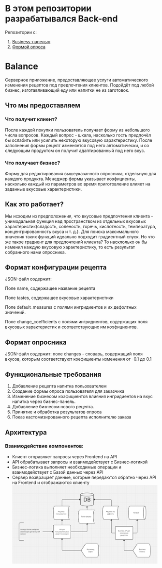 # В этом репозитории разрабатывался Back-end
Репозитории с:
1. [Business-панелью](https://github.com/Ariabochkina/frontend2)
2. [Формой опроса](https://github.com/Ariabochkina/frontend1)
# Balance

Серверное приложение, предоставляющее услуги автоматического изменения рецептов под предпочтения клиентов. Подойдёт под
любой бизнес, изготавливающий еду или напитки не из заготовок.

## Что мы предоставляем

### Что получит клиент?

После каждой покупки пользователь получает форму из небольшого числа вопросов. Каждый вопрос - шкала, насколько гость
предпочёл бы ослабить или усилить некоторую вкусовую характеристику. После заполнения формы рецепт изменяется под него
автоматически, и со следующим продуктом он получит адаптированный под него вкус.

### Что получает бизнес?

Форму для редактирования вышеуказанного опросника, отдельную для каждого продукта. Менеджер формы указывает коэфициенты,
насколько каждый из параметров во время приготовление влияет на заданные вкусовые характеристики.

## Как это работает?

Мы исходим из предположения, что вкусовые предпочтения клиента - унимодальная функция над пространством из отдельных
вкусовых характеристик(сладость, соленость, горечь, кислотность, температура, концентрированность вкуса и т. д.). Для
поиска максимального значения таких функций идеально подходит градиентный спуск. Но что же такое градиент для
предпочтений клиента? То насклолько он бы изменил каждую вкусовую характеристику, то есть результат собранного нами
опросника.

## Формат конфигурации рецепта

JSON-файл содержит:

Поле name, содержащее название рецепта

Поле tastes, содержащее вкусовые характеристики

Поле default_measures с полями ингридиентов и их дефолтных значений.

Поле change_coefficients с полями ингридиентов, содержащих поля вкусовых характеристик и соответствующих им коэфициентов.

## Формат опросника

JSON-файл содержит:
поле changes - словарь, содержащий поля вкусов, которым соответствуют коефициенты изменения от -0.1 до 0.1

## Функциональные требования

1. Добавление рецепта напитка пользователем
2. Создание формы опроса пользователя для заказчика
3. Изменение бизнесом коэфициентов влияния ингридиентов на вкус напитка через бизнес-панель.
4. Добавление бизнесом нового рецепта.
5. Принятие и обработка результатов опроса
6. Показ кастомизированного рецепта исполнителю заказа

   
## Архитектура

### Взаимодействие компонентов:

- Клиент отправляет запросы через Frontend на API
- API обрабатывает запросы и взаимодействует с Бизнес-логикой
- Бизнес-логика выполняет необходимые операции и взаимодействует с Базой данных через API
- Сервер возвращает данные, которые передаются обратно через API на Frontend и отображаются клиенту
  ![Architecture](architecture.jpg)
